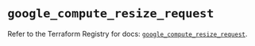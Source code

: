 # `google_compute_resize_request`

Refer to the Terraform Registry for docs: [`google_compute_resize_request`](https://registry.terraform.io/providers/hashicorp/google/6.8.0/docs/resources/compute_resize_request).
